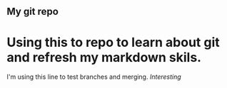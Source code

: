## My git repo
# Using this to repo to learn about git and refresh my markdown skils. 
I'm using this line to test branches and merging.
*Interesting*
